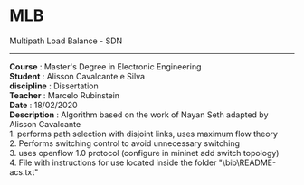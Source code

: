 # MLB
Multipath Load Balance - SDN

---

**Course**          : Master's Degree in Electronic Engineering  
**Student**         : Alisson Cavalcante e Silva  
**discipline**      : Dissertation  
**Teacher**         : Marcelo Rubinstein  
**Date**            : 18/02/2020  
**Description**     : Algorithm based on the work of Nayan Seth adapted by Alisson Cavalcante  
                        1. performs path selection with disjoint links, uses maximum flow theory  
						2. Performs switching control to avoid unnecessary switching  
						3. uses openflow 1.0 protocol (configure in mininet add switch topology)  
						4. File with instructions for use located inside the folder "\bib\README-acs.txt"  
